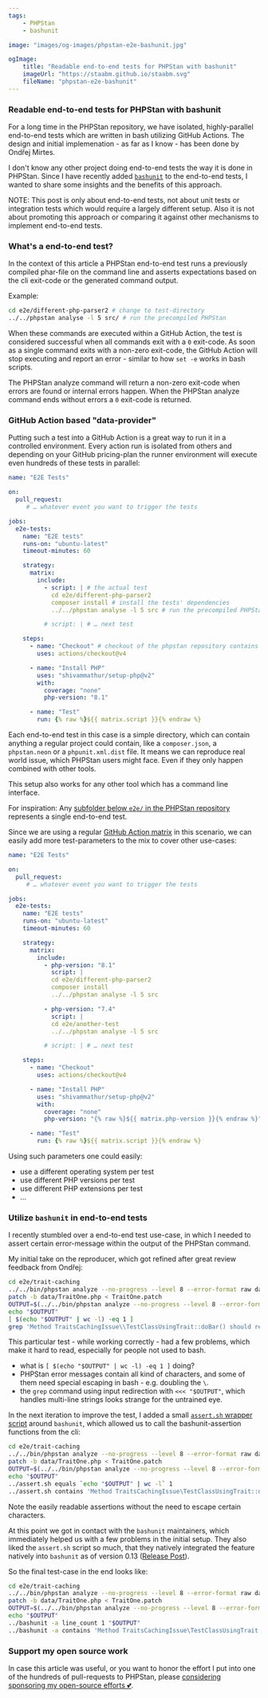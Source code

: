```yaml
---
tags:
    - PHPStan
    - bashunit

image: "images/og-images/phpstan-e2e-bashunit.jpg"

ogImage:
    title: "Readable end-to-end tests for PHPStan with bashunit"
    imageUrl: "https://staabm.github.io/staabm.svg"
    fileName: "phpstan-e2e-bashunit"
---
```


### Readable end-to-end tests for PHPStan with bashunit

For a long time in the PHPStan repository, we have isolated, highly-parallel end-to-end tests which are written in bash utilizing GitHub Actions.
The design and initial implemenation - as far as I know - has been done by Ondřej Mirtes.

I don't know any other project doing end-to-end tests the way it is done in PHPStan.
Since I have recently added [`bashunit`](https://bashunit.typeddevs.com/) to the end-to-end tests, I wanted to share some insights and the benefits of this approach.

NOTE: This post is only about end-to-end tests, not about unit tests or integration tests which would require a largely different setup. 
Also it is not about promoting this approach or comparing it against other mechanisms to implement end-to-end tests.

### What's a end-to-end test?

In the context of this article a PHPStan end-to-end test runs a previously compiled phar-file on the command line
and asserts expectations based on the cli exit-code or the generated command output.

Example:

```bash
cd e2e/different-php-parser2 # change to test-directory
../../phpstan analyse -l 5 src/ # run the precompiled PHPStan
```

When these commands are executed within a GitHub Action, the test is considered successful when all commands exit with a `0` exit-code.
As soon as a single command exits with a non-zero exit-code, the GitHub Action will stop executing and report an error - similar to how `set -e` works in bash scripts.

The PHPStan analyze command will return a non-zero exit-code when errors are found or internal errors happen.
When the PHPStan analyze command ends without errors a `0` exit-code is returned.


### GitHub Action based "data-provider"

Putting such a test into a GitHub Action is a great way to run it in a controlled environment.
Every action run is isolated from others and depending on your GitHub pricing-plan the runner environment will execute even hundreds of these tests in parallel:

```yaml
name: "E2E Tests"

on:
  pull_request:
     # … whatever event you want to trigger the tests

jobs:
  e2e-tests:
    name: "E2E tests"
    runs-on: "ubuntu-latest"
    timeout-minutes: 60

    strategy:
      matrix:
        include:
          - script: | # the actual test
            cd e2e/different-php-parser2
            composer install # install the tests' dependencies
            ../../phpstan analyse -l 5 src # run the precompiled PHPStan

          # script: | # … next test

    steps:
      - name: "Checkout" # checkout of the phpstan repository contains the test-source and a precompiled phar
        uses: actions/checkout@v4

      - name: "Install PHP"
        uses: "shivammathur/setup-php@v2"
        with:
          coverage: "none"
          php-version: "8.1"

      - name: "Test"
        run: {% raw %}${{ matrix.script }}{% endraw %}
```

Each end-to-end test in this case is a simple directory, which can contain anything a regular project could contain, like a `composer.json`, a `phpstan.neon` or a `phpunit.xml.dist` file.
It means we can reproduce real world issue, which PHPStan users might face. Even if they only happen combined with other tools.

This setup also works for any other tool which has a command line interface.

For inspiration: Any [subfolder below `e2e/` in the PHPStan repository](https://github.com/phpstan/phpstan/tree/1.11.x/e2e) represents a single end-to-end test.


Since we are using a regular [GitHub Action matrix](https://docs.github.com/en/actions/using-jobs/using-a-matrix-for-your-jobs) in this scenario, we can easily add more test-parameters to the mix to cover other use-cases:

```yaml
name: "E2E Tests"

on:
  pull_request:
     # … whatever event you want to trigger the tests

jobs:
  e2e-tests:
    name: "E2E tests"
    runs-on: "ubuntu-latest"
    timeout-minutes: 60

    strategy:
      matrix:
        include:
          - php-version: "8.1"
            script: |
            cd e2e/different-php-parser2
            composer install
            ../../phpstan analyse -l 5 src

          - php-version: "7.4"
            script: |
            cd e2e/another-test
            ../../phpstan analyse -l 5 src

          # script: | # … next test

    steps:
      - name: "Checkout"
        uses: actions/checkout@v4

      - name: "Install PHP"
        uses: "shivammathur/setup-php@v2"
        with:
          coverage: "none"
          php-version: "{% raw %}${{ matrix.php-version }}{% endraw %}"

      - name: "Test"
        run: {% raw %}${{ matrix.script }}{% endraw %}
```

Using such parameters one could easily:
- use a different operating system per test
- use different PHP versions per test
- use different PHP extensions per test
- …


### Utilize `bashunit` in end-to-end tests

I recently stumbled over a end-to-end test use-case, in which I needed to assert certain error-message within the output of the PHPStan command.

My initial take on the reproducer, which got refined after great review feedback from Ondřej:

```bash
cd e2e/trait-caching
../../bin/phpstan analyze --no-progress --level 8 --error-format raw data/
patch -b data/TraitOne.php < TraitOne.patch
OUTPUT=$(../../bin/phpstan analyze --no-progress --level 8 --error-format raw data/ || true)
echo "$OUTPUT"
[ $(echo "$OUTPUT" | wc -l) -eq 1 ]
grep 'Method TraitsCachingIssue\\TestClassUsingTrait::doBar() should return stdClass but returns Exception.' <<< "$OUTPUT"
```

This particular test - while working correctly - had a few problems, which make it hard to read, especially for people not used to bash.
- what is `[ $(echo "$OUTPUT" | wc -l) -eq 1 ]` doing?
- PHPStan error messages contain all kind of characters, and some of them need special escaping in bash - e.g. doubling the `\`.
- the `grep` command using input redirection with `<<< "$OUTPUT"`, which handles multi-line strings looks strange for the untrained eye.


In the next iteration to improve the test, I added a small [`assert.sh` wrapper script](https://github.com/phpstan/phpstan-src/blob/51fe9c57222b3040368d4c3e2fa397d6ae1580ef/e2e/assert.sh) around `bashunit`, which allowed us to call the bashunit-assertion functions from the cli:

```bash
cd e2e/trait-caching
../../bin/phpstan analyze --no-progress --level 8 --error-format raw data/
patch -b data/TraitOne.php < TraitOne.patch
OUTPUT=$(../../bin/phpstan analyze --no-progress --level 8 --error-format raw data/ || true)
echo "$OUTPUT"
../assert.sh equals `echo "$OUTPUT" | wc -l` 1
../assert.sh contains 'Method TraitsCachingIssue\TestClassUsingTrait::doBar() should return stdClass but returns Exception.' "$OUTPUT"
```

Note the easily readable assertions without the need to escape certain characters.

At this point we got in contact with the `bashunit` maintainers, which immediately helped us with a few problems in the initial setup.
They also liked the `assert.sh` script so much, that they natively integrated the feature natively into `bashunit` as of version 0.13 ([Release Post](https://bashunit.typeddevs.com/blog/2024-06-21-phpstan-integration)).

So the final test-case in the end looks like:

```bash
cd e2e/trait-caching
../../bin/phpstan analyze --no-progress --level 8 --error-format raw data/
patch -b data/TraitOne.php < TraitOne.patch
OUTPUT=$(../../bin/phpstan analyze --no-progress --level 8 --error-format raw data/ || true)
echo "$OUTPUT"
../bashunit -a line_count 1 "$OUTPUT"
../bashunit -a contains 'Method TraitsCachingIssue\TestClassUsingTrait::doBar() should return stdClass but returns Exception.' "$OUTPUT"
```


### Support my open source work

In case this article was useful, or you want to honor the effort I put into one of the hundreds of pull-requests to PHPStan, please [considering sponsoring my open-source efforts 💕](https://github.com/sponsors/staabm).
